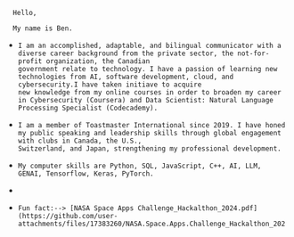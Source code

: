       Hello, 
      
      My name is Ben.
      
-     I am an accomplished, adaptable, and bilingual communicator with a diverse career background from the private sector, the not-for-profit organization, the Canadian 
      government relate to technology. I have a passion of learning new technologies from AI, software development, cloud, and cybersecurity.I have taken initiave to acquire 
      new knowledge from my online courses in order to broaden my career in Cybersecurity (Coursera) and Data Scientist: Natural Language Processing Specialist (Codecademy).
  
-     I am a member of Toastmaster International since 2019. I have honed my public speaking and leadership skills through global engagement with clubs in Canada, the U.S., 
      Switzerland, and Japan, strengthening my professional development.
  
-     My computer skills are Python, SQL, JavaScript, C++, AI, LLM, GENAI, Tensorflow, Keras, PyTorch.
- 
-     Fun fact:--> [NASA Space Apps Challenge_Hackalthon_2024.pdf](https://github.com/user-attachments/files/17383260/NASA.Space.Apps.Challenge_Hackalthon_2024.pdf)
